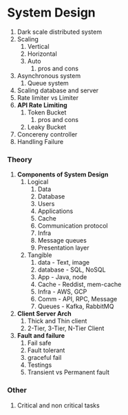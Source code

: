 # System Design

1. Dark scale distributed system
1. Scaling
    1. Vertical
    1. Horizontal
    1. Auto
        1. pros and cons
1. Asynchronous system
    1. Queue system
1. Scaling database and server
1. Rate limiter vs Limiter
1. **API Rate Limiting**
    1. Token Bucket
        1. pros and cons
    1. Leaky Bucket
1. Concereny controller
1. Handling Failure

### **Theory**

1. **Components of System Design**
    1. Logical
        1. Data
        1. Database
        1. Users
        1. Applications
        1. Cache
        1. Communication protocol
        1. Infra
        1. Message queues
        1. Presentation layer
    1. Tangible
        1. data \- Text, image
        1. database \- SQL, NoSQL
        1. App \- Java, node
        1. Cache \- Reddist, mem-cache
        1. Infra \- AWS, GCP
        1. Comm \- API, RPC, Message
        1. Queues \- Kafka, RabbitMQ
1. **Client Server Arch**
    1. Thick and Thin client
    1. 2-Tier, 3-Tier, N-Tier Client
1. **Fault and failure**
    1. Fail safe
    1. Fault tolerant
    1. graceful fail
    1. Testings
    1. Transient vs Permanent fault

### **Other**

1. Critical and non critical tasks

#
